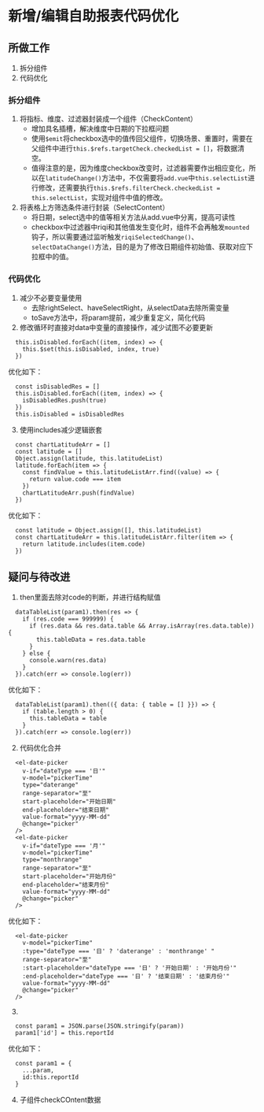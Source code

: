 # 新增/编辑自助报表代码优化

## 所做工作
1. 拆分组件
2. 代码优化

### 拆分组件
1. 将指标、维度、过滤器封装成一个组件（CheckContent）
   * 增加具名插槽，解决维度中日期的下拉框问题
   * 使用`$emit`将checkbox选中的值传回父组件，切换场景、重置时，需要在父组件中进行`this.$refs.targetCheck.checkedList = []`，将数据清空。
   * 值得注意的是，因为维度checkbox改变时，过滤器需要作出相应变化，所以在`latitudeChange()`方法中，不仅需要将`add.vue`中`this.selectList`进行修改，还需要执行`this.$refs.filterCheck.checkedList = this.selectList`，实现对组件中值的修改。
2. 将表格上方筛选条件进行封装（SelectContent）
    * 将日期，select选中的值等相关方法从add.vue中分离，提高可读性
    * checkbox中过滤器中riqi和其他值发生变化时，组件不会再触发`mounted`钩子，所以需要通过监听触发`riqiSelectedChange()`、`selectDataChange()`方法，目的是为了修改日期组件初始值、获取对应下拉框中的值。
   

### 代码优化
1. 减少不必要变量使用  
   * 去除rightSelect、haveSelectRight，从selectData去除所需变量
   * toSave方法中，将param提前，减少重复定义，简化代码
2. 修改循环时直接对data中变量的直接操作，减少试图不必要更新
  ```  
    this.isDisabled.forEach((item, index) => {
      this.$set(this.isDisabled, index, true)
    })
  ```
  优化如下：
  ```
    const isDisabledRes = []
    this.isDisabled.forEach((item, index) => {
      isDisabledRes.push(true)
    })
    this.isDisabled = isDisabledRes
  ```
3.  使用includes减少逻辑嵌套
```
  const chartLatitudeArr = []
  const latitude = []
  Object.assign(latitude, this.latitudeList)
  latitude.forEach(item => {
    const findValue = this.latitudeListArr.find((value) => {
      return value.code === item
    })
    chartLatitudeArr.push(findValue)
  })
```
优化如下：
```
  const latitude = Object.assign([], this.latitudeList)
  const chartLatitudeArr = this.latitudeListArr.filter(item => {
    return latitude.includes(item.code)
  })
```

## 疑问与待改进
1. then里面去除对code的判断，并进行结构赋值
```
  dataTableList(param1).then(res => {
    if (res.code === 999999) {
      if (res.data && res.data.table && Array.isArray(res.data.table)) {
        this.tableData = res.data.table
      }
    } else {
      console.warn(res.data)
    }
  }).catch(err => console.log(err))
```
优化如下：
```
  dataTableList(param1).then(({ data: { table = [] }}) => {
    if (table.length > 0) {
      this.tableData = table
    }
  }).catch(err => console.log(err))
```
2. 代码优化合并
```
  <el-date-picker
    v-if="dateType === '日'"
    v-model="pickerTime"
    type="daterange"
    range-separator="至"
    start-placeholder="开始日期"
    end-placeholder="结束日期"
    value-format="yyyy-MM-dd"
    @change="picker"
  />
  <el-date-picker
    v-if="dateType === '月'"
    v-model="pickerTime"
    type="monthrange"
    range-separator="至"
    start-placeholder="开始月份"
    end-placeholder="结束月份"
    value-format="yyyy-MM-dd"
    @change="picker"
  />
```
优化如下：
```
  <el-date-picker
    v-model="pickerTime"
    :type="dateType === '日' ? 'daterange' : 'monthrange' "
    range-separator="至"
    :start-placeholder="dateType === '日' ? '开始日期' : '开始月份'"
    :end-placeholder="dateType === '日' ? '结束日期' : '结束月份'"
    value-format="yyyy-MM-dd"
    @change="picker"
  />
```
3. 
```
  const param1 = JSON.parse(JSON.stringify(param))
  param1['id'] = this.reportId       
```
优化如下：
```
  const param1 = {
    ...param,
    id:this.reportId
  }
```
4. 子组件checkCOntent数据